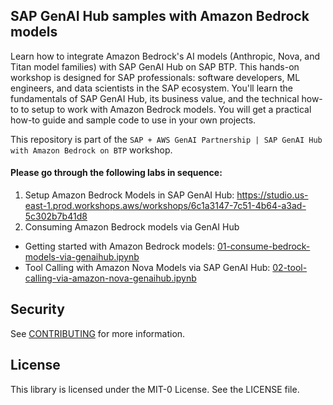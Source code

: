 ## SAP GenAI Hub samples with Amazon Bedrock models

Learn how to integrate Amazon Bedrock's AI models (Anthropic, Nova, and Titan model families) with SAP GenAI Hub on SAP BTP. This hands-on workshop is designed for SAP professionals: software developers, ML engineers, and data scientists in the SAP ecosystem. You'll learn the fundamentals of SAP GenAI Hub, its business value, and the technical how-to to setup to work with Amazon Bedrock models. You will get a practical how-to guide and sample code to use in your own projects.

This repository is part of the `SAP + AWS GenAI Partnership | SAP GenAI Hub with Amazon Bedrock on BTP` workshop.

#### Please go through the following labs in sequence:

1. Setup Amazon Bedrock Models in SAP GenAI Hub: https://studio.us-east-1.prod.workshops.aws/workshops/6c1a3147-7c51-4b64-a3ad-5c302b7b41d8
2. Consuming Amazon Bedrock models via GenAI Hub
- Getting started with Amazon Bedrock models: [01-consume-bedrock-models-via-genaihub.ipynb](https://github.com/aws-samples/sample-sap-genai-hub-bedrock/blob/main/01-consume-bedrock-models-via-genaihub.ipynb)
- Tool Calling with Amazon Nova Models via SAP GenAI Hub: [02-tool-calling-via-amazon-nova-genaihub.ipynb](https://github.com/aws-samples/sample-sap-genai-hub-bedrock/blob/main/)

## Security

See [CONTRIBUTING](CONTRIBUTING.md#security-issue-notifications) for more information.

## License

This library is licensed under the MIT-0 License. See the LICENSE file.

